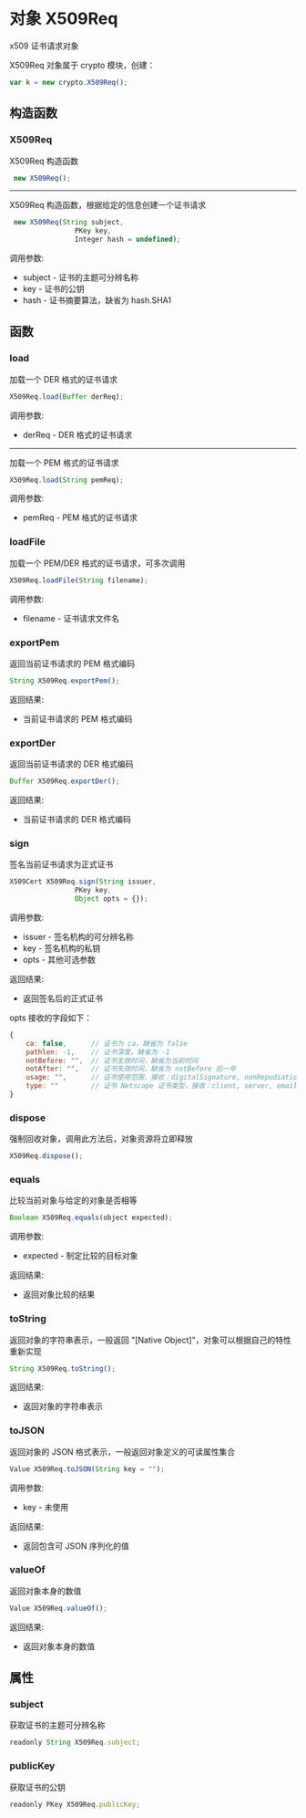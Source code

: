 # 对象 X509Req
x509 证书请求对象

X509Req 对象属于 crypto 模块，创建：
```JavaScript
var k = new crypto.X509Req();
```
## 构造函数
        
### X509Req
X509Req 构造函数
```JavaScript
 new X509Req();
```

--------------------------
X509Req 构造函数，根据给定的信息创建一个证书请求
```JavaScript
 new X509Req(String subject,
                PKey key,
                Integer hash = undefined);
```

调用参数:
* subject - 证书的主题可分辨名称
* key - 证书的公钥
* hash - 证书摘要算法，缺省为 hash.SHA1

## 函数
        
### load
加载一个 DER 格式的证书请求
```JavaScript
X509Req.load(Buffer derReq);
```

调用参数:
* derReq - DER 格式的证书请求

--------------------------
加载一个 PEM 格式的证书请求
```JavaScript
X509Req.load(String pemReq);
```

调用参数:
* pemReq - PEM 格式的证书请求

### loadFile
加载一个 PEM/DER 格式的证书请求，可多次调用
```JavaScript
X509Req.loadFile(String filename);
```

调用参数:
* filename - 证书请求文件名

### exportPem
返回当前证书请求的 PEM 格式编码
```JavaScript
String X509Req.exportPem();
```

返回结果:
* 当前证书请求的 PEM 格式编码

### exportDer
返回当前证书请求的 DER 格式编码
```JavaScript
Buffer X509Req.exportDer();
```

返回结果:
* 当前证书请求的 DER 格式编码

### sign
签名当前证书请求为正式证书
```JavaScript
X509Cert X509Req.sign(String issuer,
                PKey key,
                Object opts = {});
```

调用参数:
* issuer - 签名机构的可分辨名称
* key - 签名机构的私钥
* opts - 其他可选参数

返回结果:
* 返回签名后的正式证书

opts 接收的字段如下：
```JavaScript
{
    ca: false,      // 证书为 ca，缺省为 false
    pathlen: -1,    // 证书深度，缺省为 -1
    notBefore: "",  // 证书生效时间，缺省为当前时间
    notAfter: "",   // 证书失效时间，缺省为 notBefore 后一年
    usage: "",      // 证书使用范围，接收：digitalSignature, nonRepudiation, keyEncipherment, dataEncipherment, keyAgreement, keyCertSign, cRLSign
    type: ""        // 证书 Netscape 证书类型，接收：client, server, email, objsign, reserved, sslCA, emailCA, objCA
}
```

### dispose
强制回收对象，调用此方法后，对象资源将立即释放
```JavaScript
X509Req.dispose();
```

### equals
比较当前对象与给定的对象是否相等
```JavaScript
Boolean X509Req.equals(object expected);
```

调用参数:
* expected - 制定比较的目标对象

返回结果:
* 返回对象比较的结果

### toString
返回对象的字符串表示，一般返回 &#34;[Native Object]&#34;，对象可以根据自己的特性重新实现
```JavaScript
String X509Req.toString();
```

返回结果:
* 返回对象的字符串表示

### toJSON
返回对象的 JSON 格式表示，一般返回对象定义的可读属性集合
```JavaScript
Value X509Req.toJSON(String key = "");
```

调用参数:
* key - 未使用

返回结果:
* 返回包含可 JSON 序列化的值

### valueOf
返回对象本身的数值
```JavaScript
Value X509Req.valueOf();
```

返回结果:
* 返回对象本身的数值

## 属性
        
### subject
获取证书的主题可分辨名称
```JavaScript
readonly String X509Req.subject;
```

### publicKey
获取证书的公钥
```JavaScript
readonly PKey X509Req.publicKey;
```

